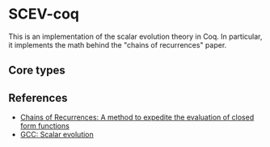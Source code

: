 SCEV-coq
=========

This is an implementation of the scalar evolution theory in Coq. In particular,
it implements the math behind the "chains of recurrences" paper.

## Core types


## References

- [Chains of Recurrences: A method to expedite the evaluation of
closed form functions](http://dl.acm.org/citation.cfm?id=269286)
- [GCC: Scalar evolution](https://gcc.gnu.org/onlinedocs/gccint/Scalar-evolutions.html)
